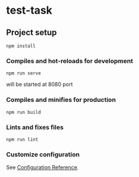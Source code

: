 # test-task

## Project setup
```
npm install
```

### Compiles and hot-reloads for development
```
npm run serve
```
will be started at 8080 port

### Compiles and minifies for production
```
npm run build
```

### Lints and fixes files
```
npm run lint
```

### Customize configuration
See [Configuration Reference](https://cli.vuejs.org/config/).
